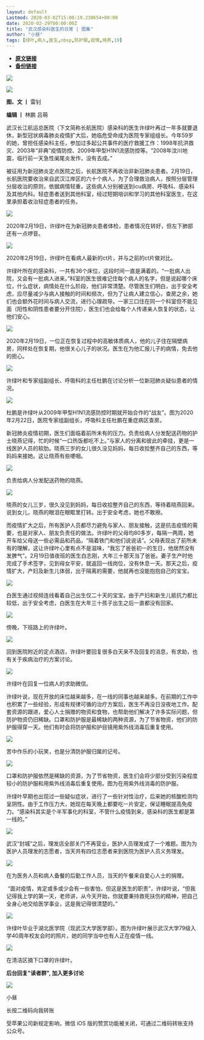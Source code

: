 ```yaml
---
layout: default
Lastmod: 2020-03-02T15:00:19.238654+00:00
date: 2020-02-29T00:00:00Z
title: "武汉感染科医生的日常 | 图集"
author: "小昼"
tags: [绿叶,病人,医生,nbsp,防护服,疫情,晓燕,19]
---
```


* [**原文链接**](https://mp.weixin.qq.com/s/RwWyVHh7PMu3P5a191zVpQ)
* [**备份链接**](http://archive.ph/BVsFH)


![](/images/post/d27248fbc2dc732b812397e3388f7634.jpg)

![](/images/post/8e527293963c3bd48e173c51346aa8c6.jpg)

**图、文 丨** 雷钊  

**编辑 丨** 林鹏 吕萌

武汉长江航运总医院（下文简称长航医院）感染科的医生许绿叶再过一年多就要退休，新型冠状病毒肺炎疫情扩大后，她临危受命成为医院专家组组长。今年59岁的她，曾担任感染科主任，参加过多起公共事件的医疗救援工作：1998年抗洪救灾、2003年“非典”疫情防控、2009年甲型H1N1流感防控等。“2008年汶川地震，临行前一天急性阑尾炎发作，没有去成。”

被征用为新冠肺炎定点医院之后，长航医院不再收治非新冠肺炎患者。2月19日，长航医院要收治来自武汉江岸区的六十个病人，为了合理救治病人，按照分层管理分层收治的原则，依据病情轻重，这些病人分别被送到icu病房、呼吸科、感染科及其他内科。轻症患者送到其他科室，经过短期培训和学习的其他科室医生，在这里承担着收治轻症患者的任务。

  

![](/images/post/f4c73b254d61cb3023b3991ea9ec2769.jpg)

2020年2月19日，许绿叶在为新冠肺炎患者体检，患者情况在转好，但左下肺部还有一点啰音。

  

![](/images/post/a3bf365bd54e661e10fddb0c5bbb8f86.jpg)

2020年2月19日，许绿叶在看病人最新的ct片，并与之前的ct片做对比。

  

许绿叶所在的感染科，一共有36个床位，这段时间一直是满着的。“一批病人出院，又会有一批病人进来。”科室的医生很难记住每个病人的名字，但是说起哪个床位，什么症状，病情处在什么阶段，他们非常清楚。尽管医生们明白，出于安全考虑，应尽量减少与病人接触的时间和频次，但为了让病人建立信心，查房之余，她们也会额外花时间与病人交流，进行心理疏导。一家三口住在同一个科室但不能见面（阳性和阴性患者要分开住院），医生们也会给每个人传递亲人恢复的状态，让他们安心。

  

![](/images/post/c1d84dd03b845cf3c9e697c1cc5789fb.jpg)

2020年2月19日，一位正在恢复过程中的高敏体质病人，他的儿子住在隔壁病房，同样处在恢复期，他很关心儿子的状况。医生在为他汇报儿子的病情，免去他的担心。

  

![](/images/post/e338c05d5dd54dda9b2671442860067b.jpg)

许绿叶和专家组副组长、呼吸科的主任杜鹏在讨论分析一位新冠肺炎疑似患者的情况。

  

![](/images/post/3af9c104b796c8dd7f9650936f00f68d.jpg)

杜鹏是许绿叶从2009年甲型H1N1流感防控时期就开始合作的“战友”。图为2020年2月22日，医院专家组副组长，呼吸科主任杜鹏在重症病区查房。

  

新冠肺炎疫情初期，医生们面临着前所未有的压力。负责给病人分发配送药物的护士晓燕记得，忙的时候“一口热饭都吃不上。”与家人的分离和彼此的牵挂，更是一线医护人员的软肋。晓燕三岁的女儿很久没见妈妈，每日收拾整齐自己的东西，等妈妈来接她。这让晓燕有些哽咽。

  

![](/images/post/07fa0fc72d9ef2698e6d735552a2568b.jpg)

负责给病人分发配送药物的晓燕。

  

![](/images/post/f38c9353ed0197966dca2aa667361984.jpg)

晓燕的女儿三岁，很久没见到妈妈，每日收拾整齐自己的东西，等待着晓燕回来。说到女儿，晓燕的眼泪在眼眶里打转。出于安全考虑，她也不敢擦。

  

而疫情扩大之后，所有医护人员都尽力避免与家人、朋友接触，这是抗击疫情的需要，也是对家人、朋友负责任的做法。许绿叶的父母均80多岁，每隔一两周，她开车给父母送一些必需品和药品，“隔着铁门和他们说说话”。父母表现出了前所未有的理解，这让许绿叶心里有点不是滋味，“我忘了爸爸初一的生日，他居然没有发脾气”。2月19日值夜班的医生白志刚，大年三十那天当了爸爸。妻子生产时他完成了手术签字，见到母女平安，就返回一线岗位，没有休息一天。那天之后，疫情扩大，产妇及新生儿体弱，出于隔离的需要，他就再也没能抱抱自己的宝宝。

  

![](/images/post/ca8a5bfb9d8759372b61f7ade064f054.jpg)

白医生通过视频连线看着自己出生仅二十天的宝宝。由于产妇和新生儿抵抗力都比较低，出于安全考虑，白医生在大年三十孩子出生之后一直都没有回家。

  

![](/images/post/c1d91729b038c802b727d9ba39a621f1.jpg)

傍晚，下班路上的许绿叶。

  

![](/images/post/b308f998b22dc265612b9cd5dc415865.jpg)

回到医院附近的定点酒店，许绿叶要回复很多白天来不及回复的消息，有求助，也有关于疾病治疗的方案讨论。

  

![](/images/post/ef13f312b162317cadd584fa3239b4f7.jpg)

许绿叶在回复一位病人的求助微信。

  

许绿叶说，现在开放的床位越来越多，在一线的同事也越来越多。在前期的工作中也积累了一些经验，形成有规律可循的治疗方案后，医生不再没日没夜地工作。配套资源的跟进，爱心人士捐赠的物资和食物，也帮助他们解决了许多实际问题，但防护物资仍旧稀缺。口罩和防护服是最稀缺的两种资源，为了节省物资，他们的防护服得穿一天。他们有时会将防护服和护目镜用紫外线消毒后重复使用。

  

![](/images/post/8de2afb4776d018edfdc56122cc7f5e9.jpg)

苦中作乐的小玩笑，也是分清防护服归属的记号。

  

![](/images/post/68047a4c2df7f136699efcba80a61ddb.jpg)

口罩和防护服依然是稀缺的资源，为了节省物资，医生们会将少部分受到污染程度较小的防护服和用紫外线消毒后重复使用。图为在用紫外线消毒的防护服。

  

许绿叶早期也出现过一些疑似症状，进行了一些针对性治疗，后来她的核酸检测均呈阴性。由于工作压力大，她现在每天晚上都要吃一片安定，保证睡眠提高免疫力。“感染科其实是个半军事化的科室，不管什么疫情到来，感染科的医生都是第一线的。”

  

![](/images/post/dc17ac61fe70afd58115adfe132d33c0.jpg)

武汉“封城”之后，理发店全部关门不再营业，医护人员理发成了一个难题。图为为医护人员理发的志愿者，当天共有四位志愿者来到医院为医护人员义务理发。

  

![](/images/post/726b8aeac0a8f99a98ba252c4d8b589b.jpg)

在为医务人员和病人备餐的后勤工作人员，当天的午餐来自爱心人士的捐赠。

 “面对疫情，肯定或多或少会有一些害怕，但这是医生的职责”，许绿叶说，“但我记得我上学的第一天，老师讲，从今天开始，你就要秉持救死扶伤的精神，把自己全身心地交给医学事业，这是我记得很清楚的。”

  

![](/images/post/0fd146ee47d87ae020de82dc2deeba87.jpg)

许绿叶毕业于湖北医学院（现武汉大学医学部）。图为许绿叶展示武汉大学79级入学40周年校友会时的照片，她的同学当中也有人正在疫情一线。

  

![](/images/post/fe67369f628504e5328b010178826e15.jpg)

在清洁区摘下口罩的许绿叶。

  

  

**后台回复"读者群", 加入更多讨论**

![](/images/post/a9a8e0590ab85b8d188fccf739b95121.jpg)  

小昼

长按二维码向我转账

受苹果公司新规定影响，微信 iOS 版的赞赏功能被关闭，可通过二维码转账支持公众号。

